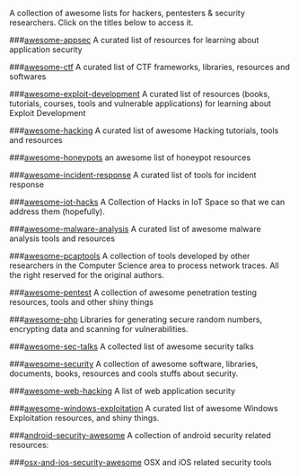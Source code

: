 A collection of awesome lists for hackers, pentesters & security researchers. Click on the titles below to access it.

###[awesome-appsec](https://github.com/paragonie/awesome-appsec)
A curated list of resources for learning about application security

###[awesome-ctf](https://github.com/apsdehal/awesome-ctf)
A curated list of CTF frameworks, libraries, resources and softwares

###[awesome-exploit-development](https://github.com/FabioBaroni/awesome-exploit-development)
A curated list of resources (books, tutorials, courses, tools and vulnerable applications) for learning about Exploit Development

###[awesome-hacking](https://github.com/carpedm20/awesome-hacking)
A curated list of awesome Hacking tutorials, tools and resources

###[awesome-honeypots](https://github.com/paralax/awesome-honeypots)
an awesome list of honeypot resources

###[awesome-incident-response](https://github.com/meirwah/awesome-incident-response)
A curated list of tools for incident response

###[awesome-iot-hacks](https://github.com/nebgnahz/awesome-iot-hacks)
A Collection of Hacks in IoT Space so that we can address them (hopefully).

###[awesome-malware-analysis](https://github.com/rshipp/awesome-malware-analysis)
A curated list of awesome malware analysis tools and resources

###[awesome-pcaptools](https://github.com/caesar0301/awesome-pcaptools)
A collection of tools developed by other researchers in the Computer Science area to process network traces. All the right reserved for the original authors.

###[awesome-pentest](https://github.com/enaqx/awesome-pentest)
A collection of awesome penetration testing resources, tools and other shiny things

###[awesome-php](https://github.com/ziadoz/awesome-php#security)
Libraries for generating secure random numbers, encrypting data and scanning for vulnerabilities.

###[awesome-sec-talks](https://github.com/PaulSec/awesome-sec-talks)
A collected list of awesome security talks

###[awesome-security](https://github.com/sbilly/awesome-security)
A collection of awesome software, libraries, documents, books, resources and cools stuffs about security.

###[awesome-web-hacking](https://github.com/infoslack/awesome-web-hacking)
A list of web application security

###[awesome-windows-exploitation](https://github.com/gavz/awesome-windows-exploitation)
A curated list of awesome Windows Exploitation resources, and shiny things.

###[android-security-awesome](https://github.com/ashishb/android-security-awesome)
A collection of android security related resources:

###[osx-and-ios-security-awesome](https://github.com/ashishb/osx-and-ios-security-awesome)
OSX and iOS related security tools
